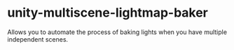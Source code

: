 # unity-multiscene-lightmap-baker
Allows you to automate the process of baking lights when you have multiple independent scenes.
